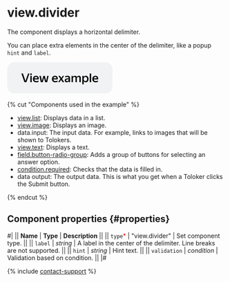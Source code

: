 # view.divider

The component displays a horizontal delimiter.

You can place extra elements in the center of the delimiter, like a popup `hint` and `label`.

[![](../_images/buttons/view-example.svg)](https://ya.cc/t/yWUusmRj48ZRya)

{% cut "Components used in the example" %}

- [view.list](view.list.md): Displays data in a list.
- [view.image](view.image.md): Displays an image.
- data.input: The input data. For example, links to images that will be shown to Tolokers.
- [view.text](view.text.md): Displays a text.
- [field.button-radio-group](field.button-radio-group.md): Adds a group of buttons for selecting an answer option.
- [condition.required](condition.required.md): Checks that the data is filled in.
- data output: The output data. This is what you get when a Toloker clicks the Submit button.

{% endcut %}

## Component properties {#properties}

#|
|| **Name** | **Type** | **Description** ||
|| `type`<span style="color: red">\*</span> | "view.divider" | Set component type. ||
|| `label` | _string_ | A label in the center of the delimiter. Line breaks are not supported. ||
|| `hint` | _string_ | Hint text. ||
|| `validation` | _condition_ | Validation based on condition. ||
|#

{% include [contact-support](../_includes/contact-support.md) %}
